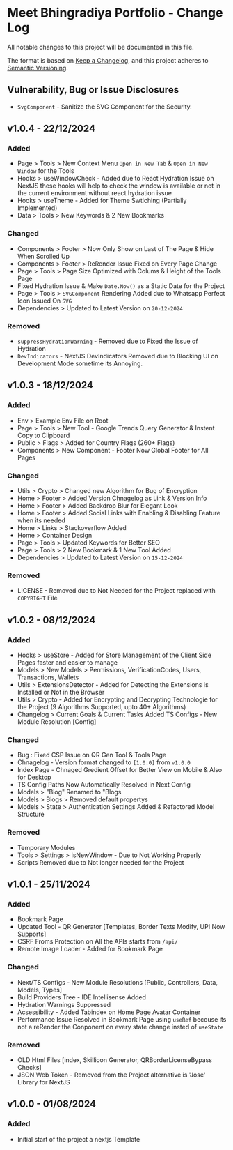 # Meet Bhingradiya Portfolio - Change Log

All notable changes to this project will be documented in this file.

The format is based on [Keep a Changelog](https://keepachangelog.com/en/1.0.0/),
and this project adheres to [Semantic Versioning](https://semver.org/spec/v2.0.0.html).

## Vulnerability, Bug or Issue Disclosures
- `SvgComponent` - Sanitize the SVG Component for the Security.

<!-- vUnreleased - DD/MM/YYYY (Expected)

### Added
- New feature XYZ
- Improved performance of ABC module

### Changed
- Refactored code in XYZ module

### Removed
- Bug in ABC module -->

## v1.0.4 - 22/12/2024

### Added
- Page > Tools > New Context Menu `Open in New Tab` & `Open in New Window` for the Tools
- Hooks > useWindowCheck - Added due to React Hydration Issue on NextJS these hooks will help to check the window is available or not in the current environment without react hydration issue
- Hooks > useTheme - Added for Theme Swtiching (Partially Implemented)
- Data > Tools > New Keywords & 2 New Bookmarks

### Changed
- Components > Footer > Now Only Show on Last of The Page & Hide When Scrolled Up
- Components > Footer > ReRender Issue Fixed on Every Page Change
- Page > Tools > Page Size Optimized with Colums & Height of the Tools Page
- Fixed Hydration Issue & Make `Date.Now()` as a Static Date for the Project
- Page > Tools > `SVGComponent` Rendering Added due to Whatsapp Perfect Icon Issued On `SVG`
- Dependencies > Updated to Latest Version on `20-12-2024`

### Removed
- `suppressHydrationWarning` - Removed due to Fixed the Issue of Hydration
- `DevIndicators` - NextJS DevIndicators Removed due to Blocking UI on Development Mode sometime its Annoying.

## v1.0.3 - 18/12/2024

### Added
- Env > Example Env File on Root
- Page > Tools > New Tool - Google Trends Query Generator & Instent Copy to Clipboard
- Public > Flags > Added for Country Flags (260+ Flags)
- Components > New Component - Footer Now Global Footer for All Pages

### Changed
- Utils > Crypto > Changed new Algorithm for Bug of Encryption
- Home > Footer > Added Version Chnagelog as Link & Version Info
- Home > Footer > Added Backdrop Blur for Elegant Look
- Home > Footer > Added Social Links with Enabling & Disabling Feature when its needed
- Home > Links > Stackoverflow Added
- Home > Container Design
- Page > Tools > Updated Keywords for Better SEO
- Page > Tools > 2 New Bookmark & 1 New Tool Added
- Dependencies > Updated to Latest Version on `15-12-2024`

### Removed
- LICENSE - Removed due to Not Needed for the Project replaced with `COPYRIGHT` File

## v1.0.2 - 08/12/2024

### Added
- Hooks > useStore - Added for Store Management of the Client Side Pages faster and easier to manage
- Models > New Models > Permissions, VerificationCodes, Users, Transactions, Wallets
- Utils > ExtensionsDetector - Added for Detecting the Extensions is Installed or Not in the Browser
- Utils > Crypto - Added for Encrypting and Decrypting Technologie for the Project (9 Algorithms Supported, upto 40+ Algorithms)
- Changelog > Current Goals & Current Tasks Added
TS Configs - New Module Resolution [Config]

### Changed
- Bug : Fixed CSP Issue on QR Gen Tool & Tools Page
- Chnagelog - Version format changed to `[1.0.0]` from `v1.0.0`
- Index Page - Chnaged Gredient Offset for Better View on Mobile & Also for Desktop
- TS Config Paths Now Automatically Resolved in Next Config
- Models > "Blog" Renamed to "Blogs
- Models > Blogs > Removed default propertys
- Models > State > Authentication Settings Added & Refactored Model Structure

### Removed
- Temporary Modules
- Tools > Settings > isNewWindow - Due to Not Working Properly
- Scripts Removed due to Not longer needed for the Project

## v1.0.1 - 25/11/2024

### Added
- Bookmark Page
- Updated Tool - QR Generator [Templates, Border Texts Modify, UPI Now Supports]
- CSRF Froms Protection on All the APIs starts from `/api/`
- Remote Image Loader - Added for Bookmark Page

### Changed
- Next/TS Configs - New Module Resolutions [Public, Controllers, Data, Models, Types]
- Build Providers Tree - IDE Intellisense Added
- Hydration Warnings Suppressed
- Acsessibility - Added Tabindex on Home Page Avatar Container
- Performance Issue Resolved in Bookmark Page using `useRef` becouse its not a reRender the Conponent on every state change insted of `useState`

### Removed
- OLD Html Files [index, Skillicon Generator, QRBorderLicenseBypass Checks]
- JSON Web Token - Removed from the Project alternative is 'Jose' Library for NextJS

## v1.0.0 - 01/08/2024

### Added
- Initial start of the project a nextjs Template